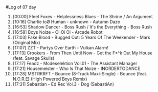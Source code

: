 #Log of 07 day

1. [00:00] Fleet Foxes - Helplessness Blues - The Shrine / An Argument
1. [10:16] Charlie toØ Human - unknown - Autumn Daze
1. [16:53] Shadow Dancer - Boss Rush / It's the Everything - Boss Rush
1. [16:58] Boys Noize - Oi Oi Oi - Arcade Robot
1. [17:03] Fake Blood - Bugged Out: 5 Years Of The Weekender - Mars (Original Mix)
1. [17:07] ZZT - Partys Over Earth - Vulkan Alarm!
1. [17:13] Crookers - From Then Until Now - Get the F*^k Out My House (feat. Savage Skulls)
1. [17:17] Feadz - Modeselektion Vol.01 - The Assistant Manager
1. [17:21] Housemeister - Who Is That Noize - INORDERTODANCE
1. [17:28] MSTRKRFT - Bounce (8-Track Maxi-Single) - Bounce (feat. N.O.R.E) (High Powered Boys Remix)
1. [17:31] Sebastian - Ed Rec Vol.3 - Dog (SebastiAn)
